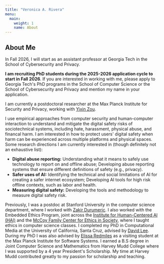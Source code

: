 ```yaml
---
title: "Veronica A. Rivera"
menu:
  main:
    weight: 1
    name: About
---
```


## About Me
In Fall 2026, I will start as an assistant professor at Georgia Tech in the School of Cybersecurity and Privacy. 

**I am recruiting PhD students during the 2025-2026 application cycle to start in Fall 2026**. If you are interested in working with me, please apply to Georgia Tech's PhD programs in the School of Computer Science or the School of Cybersecurity and Privacy and mention my name in your application. 


I am currently a postdoctoral researcher at the Max Planck Institute for Security and Privacy, working with [Yixin Zou][yixin]. 


I use empirical approaches from computer security and human-computer interaction to understand and mitigate the digital safety risks of sociotechnical systems, including hate, harassment, physical abuse, and financal harm. I am interested in how to protect users' digital safety when harm can be experienced across multiple platforms and physical spaces. Some research directions I am currently interested in (though definitely not an exhaustive list): 

* **Digital abuse reporting:** Understanding what it means to safely use technology to report on and offline abuse; Developing abuse reporting systems that ensure different definitions of safety (e.g., privacy). 
* **Safer uses of AI:** Identifying the technical and social limitations of AI for creating a safer internet ecosystem; Developing AI tools for high risk offline contexts, such as labor and health. 
* **Measuring digital safety:** Developing the tools and methodology to measure digital safety risk. 

<!--I use socio-scientific techniques to study the digital safety risks of sociotechnical systems and design mitigations against these abuses. -->

<!--My research sits at the intersection of Human-Computer Interaction and Computer Security and Privacy. I conduct mixed-methods empirical research and critically analyze digital systems to understand and mitigate technology-facilitated harms, especially those that span multiple platforms or reach into the physical world. I leverage the results of my work to develop generalizable frameworks for technical and policy protections. Through this approach, I have systematized on/offline harms across various user groups and platforms, identified people's protective strategies, and designed interventions to enhance digital safety. Much of my work has focused on better supporting people from marginalized and/or vulnerable communities, including women and platform-based gig workers. --> 

Previously, I was a postdoc at Stanford University in the computer science department, where I worked with [Zakir Durumeric][Zakir]. I also worked with the Embedded Ethics Program, joint across the [Institute for Human-Centered AI (HAI)][hai] and the [McCoy Family Center for Ethics in Society][ethics-center], where I taught ethics in computer science classes. I completed my PhD in Computational Media at the University of California, Santa Cruz, advised by [David Lee][david]. During my PhD I was also advised by [Elissa Redmiles][Elissa] as a visiting student at the Max Planck Institute for Software Systems. I earned a B.S degree in Joint Computer Science and Mathematics from Harvey Mudd College where I was supported by a 4 year President's Scholarship. My time at Harvey Mudd contributed greatly to my passion for scholarship and teaching.

<!--[View my CV][CV]-->

<!-- ## Research Projects
{{< project-icons image = "/images/trust.jpg">}}
#### Bias, Harassment, and Safety in Gig Work 
What are the perceptions and experiences of bias and harassment among gig workers from vulnerable groups? How do platforms further perpetuate these harms? 
{{< /project-icons >}}

{{< project-icons image = "/images/amt-icon.jpg">}}
#### Career Development on Amazon Mechanical Turk 
What are the career goals of crowdworkers on Amazon Mechanical Turk? What challenges do they face in pursuing their career goals? How do environmental factors within crowdwork platforms support or inhibit their pursuit of career goals? 
{{< /project-icons >}} -->



[yixin]: https://yixinzou.github.io/
[david]: https://tech4good.soe.ucsc.edu/
[hai]: https://hai.stanford.edu/
[ethics-center]: https://ethicsinsociety.stanford.edu/
[psp]: https://www.hmc.edu/admission/afford/scholarships-and-grants/merit-based-scholarships/presidents-scholars-program/ 
[CV]: /docs/Rivera_CV.pdf
[Elissa]: https://elissaredmiles.com/
[Zakir]: https://zakird.com/
[esrg]: https://esrg.stanford.edu/



